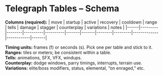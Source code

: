 # Telegraph Tables – Schema

**Columns (required):**
| move | startup | active | recovery | cooldown | range | tells | damage | stagger | counterplay | variations | notes |
|------|---------|--------|----------|----------|-------|-------|--------|---------|-------------|------------|-------|

**Timing units:** frames (f) or seconds (s). Pick one per table and stick to it.  
**Ranges:** tiles or meters; be consistent within a table.  
**Tells:** animations, SFX, VFX, windups.  
**Counterplay:** dodge windows, parry timings, interrupts, terrain use.  
**Variations:** elite/boss modifiers, status, elemental, “on enraged,” etc.
